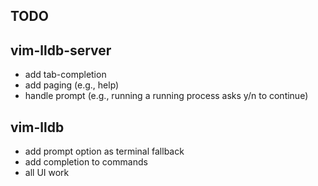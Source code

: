 TODO
----

## vim-lldb-server

* add tab-completion
* add paging (e.g., help)
* handle prompt (e.g., running a running process asks y/n to continue)



## vim-lldb

* add prompt option as terminal fallback
* add completion to commands
* all UI work

